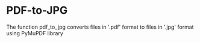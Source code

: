 # PDF-to-JPG
The function pdf_to_jpg converts files in '.pdf' format to files in '.jpg' format using PyMuPDF library
